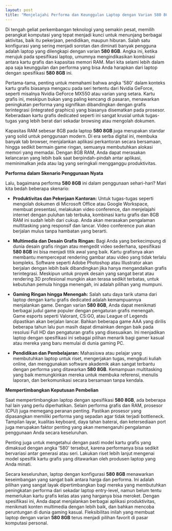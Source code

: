 ```yaml
---
layout: post
title: "Menjelajahi Performa dan Keunggulan Laptop dengan Varian 580 8GB"
---
```


Di tengah geliat perkembangan teknologi yang semakin pesat, memilih perangkat komputasi yang tepat menjadi kunci untuk menunjang berbagai aktivitas, baik itu pekerjaan, pendidikan, maupun hiburan. Salah satu konfigurasi yang sering menjadi sorotan dan diminati banyak pengguna adalah laptop yang dilengkapi dengan varian **580 8GB**. Angka ini, ketika merujuk pada spesifikasi laptop, umumnya mengindikasikan kombinasi antara kartu grafis dan kapasitas memori RAM. Mari kita selami lebih dalam apa saja keunggulan dan performa yang bisa Anda harapkan dari laptop dengan spesifikasi **580 8GB** ini.

Pertama-tama, penting untuk memahami bahwa angka '580' dalam konteks kartu grafis biasanya mengacu pada seri tertentu dari Nvidia GeForce, seperti misalnya Nvidia GeForce MX550 atau varian yang setara. Kartu grafis ini, meskipun bukan yang paling kencang di pasaran, menawarkan peningkatan performa yang signifikan dibandingkan dengan grafis terintegrasi (integrated graphics) yang biasanya disematkan pada prosesor. Keberadaan kartu grafis dedicated seperti ini sangat krusial untuk tugas-tugas yang lebih berat dari sekadar browsing atau mengolah dokumen.

Kapasitas RAM sebesar 8GB pada laptop **580 8GB** juga merupakan standar yang solid untuk penggunaan modern. Di era serba digital ini, membuka banyak tab browser, menjalankan aplikasi perkantoran secara bersamaan, hingga sedikit bermain game ringan, semuanya membutuhkan alokasi memori yang memadai. Dengan 8GB RAM, Anda dapat merasakan kelancaran yang lebih baik saat berpindah-pindah antar aplikasi, meminimalkan jeda atau lag yang seringkali mengganggu produktivitas.

**Performa dalam Skenario Penggunaan Nyata**

Lalu, bagaimana performa **580 8GB** ini dalam penggunaan sehari-hari? Mari kita bedah beberapa skenario:

*   **Produktivitas dan Pekerjaan Kantoran:** Untuk tugas-tugas seperti mengolah dokumen di Microsoft Office atau Google Workspace, membuat presentasi, melakukan video conference, dan menjelajahi internet dengan puluhan tab terbuka, kombinasi kartu grafis dan 8GB RAM ini sudah lebih dari cukup. Anda akan merasakan pengalaman multitasking yang responsif dan lancar. Video conference pun akan berjalan mulus tanpa hambatan yang berarti.

*   **Multimedia dan Desain Grafis Ringan:** Bagi Anda yang berkecimpung di dunia desain grafis ringan atau mengedit video sederhana, spesifikasi **580 8GB** ini bisa menjadi titik awal yang baik. Kartu grafisnya akan membantu mempercepat rendering gambar atau video yang tidak terlalu kompleks. Software seperti Adobe Photoshop atau Illustrator akan berjalan dengan lebih baik dibandingkan jika hanya mengandalkan grafis terintegrasi. Meskipun untuk proyek desain yang sangat berat atau rendering 3D profesional mungkin akan terasa sedikit terbatas, untuk kebutuhan pemula hingga menengah, ini adalah pilihan yang mumpuni.

*   **Gaming Ringan hingga Menengah:** Salah satu daya tarik utama dari laptop dengan kartu grafis dedicated adalah kemampuannya menjalankan game. Dengan varian **580 8GB**, Anda dapat menikmati berbagai judul game populer dengan pengaturan grafis menengah. Game esports seperti Valorant, CS:GO, atau League of Legends dipastikan akan berjalan lancar. Bahkan beberapa game AAA yang dirilis beberapa tahun lalu pun masih dapat dimainkan dengan baik pada resolusi Full HD dan pengaturan grafis yang disesuaikan. Ini menjadikan laptop dengan spesifikasi ini sebagai pilihan menarik bagi gamer kasual atau mereka yang baru memulai di dunia gaming PC.

*   **Pendidikan dan Pembelajaran:** Mahasiswa atau pelajar yang membutuhkan laptop untuk riset, mengerjakan tugas, mengikuti kuliah online, dan menggunakan software akademik akan sangat terbantu dengan performa yang ditawarkan **580 8GB**. Kemampuan multitasking yang baik memungkinkan mereka untuk membuka referensi, menulis laporan, dan berkomunikasi secara bersamaan tanpa kendala.

**Mempertimbangkan Keputusan Pembelian**

Saat mempertimbangkan laptop dengan spesifikasi **580 8GB**, ada beberapa hal lain yang perlu diperhatikan. Selain performa grafis dan RAM, prosesor (CPU) juga memegang peranan penting. Pastikan prosesor yang dipasangkan memiliki performa yang sepadan agar tidak terjadi bottleneck. Tampilan layar, kualitas keyboard, daya tahan baterai, dan ketersediaan port juga merupakan faktor penting yang akan memengaruhi pengalaman penggunaan Anda secara keseluruhan.

Penting juga untuk mengetahui dengan pasti model kartu grafis yang dimaksud dengan angka '580' tersebut, karena performanya bisa sedikit bervariasi antar generasi atau seri. Lakukan riset lebih lanjut mengenai model spesifik kartu grafis yang ditawarkan oleh produsen laptop yang Anda minati.

Secara keseluruhan, laptop dengan konfigurasi **580 8GB** menawarkan keseimbangan yang sangat baik antara harga dan performa. Ini adalah pilihan yang sangat layak dipertimbangkan bagi mereka yang membutuhkan peningkatan performa dari sekadar laptop entry-level, namun belum tentu memerlukan kartu grafis kelas atas yang harganya bisa meroket. Dengan spesifikasi ini, Anda dapat menjalankan berbagai aplikasi produktivitas, menikmati konten multimedia dengan lebih baik, dan bahkan mencoba peruntungan di dunia gaming kasual. Fleksibilitas inilah yang membuat laptop dengan varian **580 8GB** terus menjadi pilihan favorit di pasar komputasi personal.
